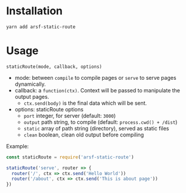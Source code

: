 # Installation
```bash
yarn add arsf-static-route
```

# Usage
``staticRoute(mode, callback, options)``
* mode: between ``compile`` to compile pages or ``serve`` to serve pages dynamically.
* callback: a ``function(ctx)``. Context will be passed to manipulate the output pages.
  * ``ctx.send(body)`` is the final data which will be sent.
* options: staticRoute options
  * ``port`` integer, for server (default: ``3000``)
  * ``output`` path string, to compile (default: ``process.cwd() + /dist``)
  * ``static`` array of path string (directory), served as static files
  * ``clean`` boolean, clean old output before compiling

Example:
```js
const staticRoute = require('arsf-static-route')

staticRoute('serve', router => {
  router('/', ctx => ctx.send('Hello World'))
  router('/about', ctx => ctx.send('This is about page'))
})
```

